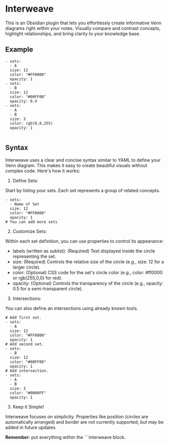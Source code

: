 # Interweave

This is an Obsidian plugin that lets you effortlessly create informative Venn diagrams right within your notes. Visually compare and contrast concepts, highlight relationships, and bring clarity to your knowledge base.

## Example

```interweave
- sets:
  - A
  size: 12
  color: "#FF0000"
  opacity: 1
- sets:
  - B
  size: 12
  color: "#00FF00"
  opacity: 0.4
- sets:
  - A
  - B
  size: 3
  color: rgb(0,0,255)
  opacity: 1
```

<img src="">

## Syntax

Interweave uses a clear and concise syntax similar to YAML to define your Venn diagram. This makes it easy to create beautiful visuals without complex code. Here's how it works:

1. Define Sets:

Start by listing your sets. Each set represents a group of related concepts.

```interweave
- sets:
  - Name of Set
  size: 12
  color: "#FF0000"
  opacity: 1
# You can add more sets
```

2. Customize Sets:

Within each set definition, you can use properties to control its appearance:

 - labels (written as sublist): (Required) Text displayed inside the circle representing the set.
 - size: (Required) Controls the relative size of the circle (e.g., size: 12 for a larger circle).
 - color: (Optional) CSS code for the set's circle color (e.g., color: #ff0000 or rgb(255,0,0) for red).
 - opacity: (Optional) Controls the transparency of the circle (e.g., opacity: 0.5 for a semi-transparent circle).

3. Intersections:

You can also define an intersections using already known tools.

```interweave
# Add first set.
- sets:
  - A
  size: 12
  color: "#FF0000"
  opacity: 1
# Add second set.
- sets:
  - B
  size: 12
  color: "#00FF00"
  opacity: 1
# Add intersection.
- sets:
  - A
  - B
  size: 3
  color: "#0000FF"
  opacity: 1
```

3. Keep it Simple!

Interweave focuses on simplicity.  Properties like position (circles are automatically arranged) and border are not currently supported, but may be added in future updates.

**Remember**: put everything within the \`\`\`interweave block.